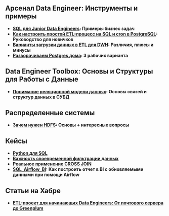 ## Арсенал Data Engineer: Инструменты и примеры

* **[SQL для Junior Data Engineers](sql_for_junior_de.md): Примеры бизнес задач**
* **[Как настроить простой ETL-процесс на SQL и cron в PostgreSQL](cron_etl.md): Руководство для новичков**
* **[Варианты загрузки данных в ETL для DWH](data_load_ways.md): Различия, плюсы и минусы**
* **[Разворачиваем Postgres дома](dbs_in_home.md): 3 рабочих варианта**
## Data Engineer Toolbox: Основы и Структуры для Работы с Данные

* **[Понимание реляционной модели данных](relation_model.md): Основы связей и структур данных в СУБД**

## Распределенные системы

* **[Зачем нужен HDFS](HDFS.md): Основы + интересные вопросы**


## Кейсы
* **[Python для SQL](python_for_sql_part_01.md)**
* **[Важность своевременной фильтрации данных](Важность_своевременной_фильтрации_данных.md)**
* **[Реальное применение CROSS JOIN](Реальное_применение_CROSS_JOIN.md)**
* **[SQL_Airflow_BI](sql_bi_ariflow.md): Как построить отчет в BI c обновляемыми данными при помощи Airflow**

## Статьи на Хабре

* **[ETL-проект для начинающих Data Engineers: От почтового сервера до Greenplum](https://habr.com/ru/articles/849062/)**
